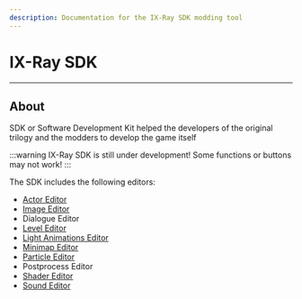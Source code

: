 ```yaml
---
description: Documentation for the IX-Ray SDK modding tool
---
```


# IX-Ray SDK

___

## About

SDK or Software Development Kit helped the developers of the original trilogy and the modders to develop the game itself

:::warning
IX-Ray SDK is still under development! Some functions or buttons may not work!
:::

The SDK includes the following editors:

- [Actor Editor](actor-editor/actor-editor.md)
- [Image Editor](image-editor/image-editor.md)
- Dialogue Editor
- [Level Editor](level-editor/level-editor.md)
- [Light Animations Editor](light-animations-editor/light-animations-editor.md)
- [Minimap Editor](minimap-editor/minimap-editor.md)
- [Particle Editor](particle-editor/particle-editor.md)
- Postprocess Editor
- [Shader Editor](shader-editor/shader-editor.md)
- [Sound Editor](sound-editor/sound-editor.md)
